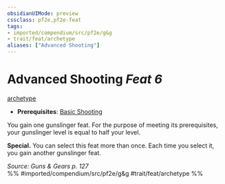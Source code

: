 ```yaml
---
obsidianUIMode: preview
cssclass: pf2e,pf2e-feat
tags:
- imported/compendium/src/pf2e/g&g
- trait/feat/archetype
aliases: ["Advanced Shooting"]
---
```

# Advanced Shooting  *Feat 6*  
[archetype](archetype.md)  

- **Prerequisites**: [Basic Shooting](basic-shooting-g-g.md)

You gain one gunslinger feat. For the purpose of meeting its prerequisites, your gunslinger level is equal to half your level.

**Special.** You can select this feat more than once. Each time you select it, you gain another gunslinger feat.

*Source: Guns & Gears p. 127*  
%% #imported/compendium/src/pf2e/g&g #trait/feat/archetype %%